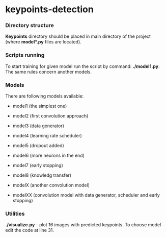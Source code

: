 # keypoints-detection

### Directory structure
__Keypoints__ directory should be placed in main directory of the project (where __model*.py__ files are located).

### Scripts running
To start training for given model run the script by command: __./model1.py__. The same rules concern another models.

### Models
There are following models available:
- model1 (the simplest one)
- model2 (first convolution approach)
- model3 (data generator)
- model4 (learning rate scheduler)
- model5 (dropout added)
- model6 (more neurons in the end)
- model7 (early stopping)
- model8 (knowledg transfer)

- modelX (another convolution model)
- modelXX (convolution model with data generator, scheduler and early stopping)

### Utilities
__./visualize.py__ - plot 16 images with predicted keypoints. To choose model edit the code at line 31.
